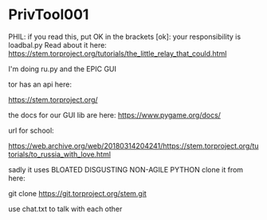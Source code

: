 # PrivTool001

PHIL: if you read this, put OK in the brackets [ok]:
your responsibility is loadbal.py
Read about it here: https://stem.torproject.org/tutorials/the_little_relay_that_could.html

I'm doing ru.py and the EPIC GUI



tor has an api here:


https://stem.torproject.org/

the docs for our GUI lib are here:
https://www.pygame.org/docs/

url for school:

https://web.archive.org/web/20180314204241/https://stem.torproject.org/tutorials/to_russia_with_love.html

sadly it uses BLOATED DISGUSTING NON-AGILE PYTHON
clone it from here:

git clone https://git.torproject.org/stem.git

use chat.txt to talk with each other
